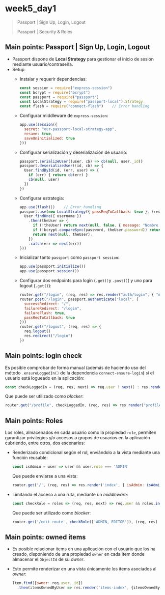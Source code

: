 # week5_day1

> Passport | Sign Up, Login, Logout
>
> Passport | Security & Roles

## Main points: Passport | Sign Up, Login, Logout

- Passport dispone de **Local Strategy** para gestionar el inicio de sesión mediante usuario/contraseña.
- Setup:
    * Instalar y requerir dependencias:
      ````javascript
      const session = require("express-session")
      const bcrypt = require("bcrypt")
      const passport = require("passport")
      const LocalStrategy = require("passport-local").Strategy
      const flash = require("connect-flash")    // Error handling
      ````
      
    * Configurar middleware de `express-session`:
      ````javascript
      app.use(session({
        secret: "our-passport-local-strategy-app",
        resave: true,
        saveUninitialized: true
      }))
      ````

    * Configurar serialización y deserialización de usuario:
      ````javascript
      passport.serializeUser((user, cb) => cb(null, user._id))
      passport.deserializeUser((id, cb) => {
        User.findById(id, (err, user) => {
          if (err) { return cb(err) }
          cb(null, user)
        })
      })
      ````
      
    * Configurar estrategia:
      ````javascript
      app.use(flash())    // Error handling
      passport.use(new LocalStrategy({ passReqToCallback: true }, (req, username, password, next) => {
        User.findOne({ username })
          .then(theUser => {
            if (!theUser) return next(null, false, { message: "Nombre de usuario incorrecto" })
            if (!bcrypt.compareSync(password, theUser.password)) return next(null, false, { message: "Contraseña incorrecta" })
            return next(null, theUser);
          })
          .catch(err => next(err))
      }))
      ````
    
    * Inicializar tanto `passport` como `passport session`:
      ````javascript
      app.use(passport.initialize())
      app.use(passport.session())
      ````
    
   * Configurar dos endpoints para login (`.get()`y `.post()`) y uno para logout (`.get()`):
       ````javascript
       router.get("/login", (req, res) => res.render("auth/login", { "message": req.flash("error") }))
       router.post("/login", passport.authenticate("local", {
         successRedirect: "/",
         failureRedirect: "/login",
         failureFlash: true,
         passReqToCallback: true
       }))
       router.get("/logout", (req, res) => {
         req.logout()
         res.redirect("/login")
       })
       ````
    
    

## Main points: login check

Es posible comprobar de forma manual (además de haciendo uso del método `.ensureLoggedIn()` de la dependencia `connect-ensure-login`) si el usuario está logueado en la aplicación:
  ````javascript
  const checkLoggedIn = (req, res, next) => req.user ? next() : res.render('index', { loginErrorMessage: 'Acceso restringido' })
  ````
Que puede ser utilizado como *blocker*:
  ````javascript
  router.get("/profile", checkLoggedIn, (req, res) => res.render("profile", { user: req.user }));
  ````
  

  
## Main points: Roles

Los roles, almacenados en cada usuario como la propiedad `role`, permiten garantizar privilegios y/o accesos a grupos de usuarios en la aplicación cubriendo, entre otros, dos escenarios:
  - Renderizado condicional según el rol, enviándolo a la vista mediante una función reusable:
    ````javascript
    const isAdmin = user => user && user.role === 'ADMIN'
    ````
    Que puede enviarse a una vista:
    ````javascript
    router.get('/', (req, res) => res.render('index', { isAdmin: isAdmin(req.user) }))
    ````
    
  - Limitando el acceso a una ruta, mediante un *middleware*:
    ````javascript
    const checkRole = roles => (req, res, next) => req.user && roles.includes(req.user.role) ? next() : res.render("index", { roleErrorMessage: `Necesitas ser  ${roles} para acceder aquí` })
    ````
    Que puede ser utilizado como *blocker*:
    ````javascript
    router.get('/edit-route', checkRole(['ADMIN, EDITOR']), (req, res) => res.render('protected-route', { user: req.user }))
    ````
    
 
## Main points: owned items
- Es posible relacionar items en una aplicación con el usuario que los ha creado, disponiendo de una propiedad `owner` en cada item donde almacenar el `ObjectId` de su *owner*.

- Esto permite renderizar en una vista únicamente los items asociados al *owner*:
  ````javascript
  Item.find({owner: req.user._id})
    .then(itemsOwnedByUser => res.render('items-index', {itemsOwnedByUser})
  ````
